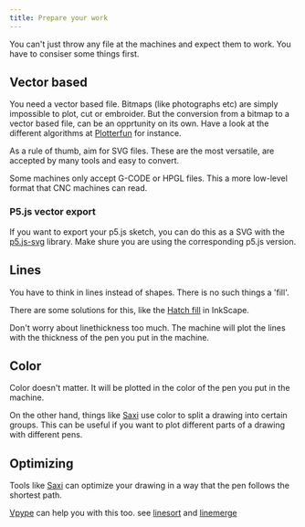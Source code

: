 ```yaml
---
title: Prepare your work
---
```


You can't just throw any file at the machines and expect them to work. You have to consiser some things first.

## Vector based

You need a vector based file. Bitmaps (like photographs etc) are simply impossible to plot, cut or embroider. But the conversion from a bitmap to a vector based file, can be an opprtunity on its own. Have a look at the different algorithms at [Plotterfun](https://mitxela.com/plotterfun/) for instance.

As a rule of thumb, aim for SVG files. These are the most versatile, are accepted by many tools and easy to convert.

Some machines only accept G-CODE or HPGL files. This a more low-level format that CNC machines can read.

### P5.js vector export

If you want to export your p5.js sketch, you can do this as a SVG with the [p5.js-svg](https://github.com/zenozeng/p5.js-svg) library. Make shure you are using the corresponding p5.js version.

## Lines

You have to think in lines instead of shapes. There is no such things a 'fill'.

There are some solutions for this, like the [Hatch fill](<https://wiki.evilmadscientist.com/Hatch_fill>) in InkScape.

Don't worry about linethickness too much. The machine will plot the lines with the thickness of the pen you put in the machine.

## Color

Color doesn't matter. It will be plotted in the color of the pen you put in the machine.

On the other hand, things like [Saxi](/techtiletime/plotter/01-webinterface) use color to split a drawing into certain groups. This can be useful if you want to plot different parts of a drawing with different pens.

## Optimizing

Tools like [Saxi](/techtiletime/plotter/01-webinterface) can optimize your drawing in a way that the pen follows the shortest path.

[Vpype](/general/vpype) can help you with this too. see [linesort](https://vpype.readthedocs.io/en/latest/reference.html#linesort) and [linemerge](https://vpype.readthedocs.io/en/latest/reference.html#linemerge)
